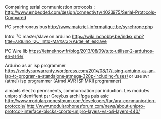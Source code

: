 Compairing serial communication protocols :
http://www.embedded.com/design/connectivity/4023975/Serial-Protocols-Compared

I²C synchronous bus
http://www.materiel-informatique.be/synchrone.php

Intro I²C master/slave on arduino
https://wiki.mchobby.be/index.php?title=Arduino_I2C_Intro-Ma%C3%AEtre_et_esclave

I²C Wire lib
https://letmeknow.fr/blog/2013/08/09/tuto-utiliser-2-arduinos-en-serie/

Arduino as an isp programmer
https://voidyourwarranty.wordpress.com/2014/08/17/using-arduino-as-an-isp-to-program-a-standalone-atmega-328p-including-fuses/
or use avr (atmel) isp programmer (Atmel AVR ISP MKII programmer)

aimants électro permanents, communication par induction.
Les modules unipro s'identifient par Greybus
archi fpga puis asic
http://www.modularphonesforum.com/developers/faq/ara-communication-protocols/
http://www.modularphonesforum.com/news/about-unipro-protocol-interface-blocks-cports-unipro-layers-vs-osi-layers-440/
